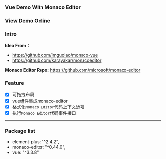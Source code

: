 ### Vue Demo With Monaco Editor

<h3><a href="https://yuanjianzhang.github.io/Monaca-Editor-Demo/" target="_blank">View Demo Online</a></h3> 

### Intro

**Idea From：**

* https://github.com/imguolao/monaco-vue  
* https://github.com/karayakar/monacoeditor

**Monaco Editor Repo:** https://github.com/microsoft/monaco-editor

### Feature

* [x] 可拖拽布局
* [x] vue组件集成monaco-editor
* [x] 格式化`Monaco Editor`代码上下文选项
* [x] 执行`Monaco Editor`代码事件接口

----

### Package list

* element-plus: "^2.4.2",
* monaco-editor: "^0.44.0",
* vue: "^3.3.8"
